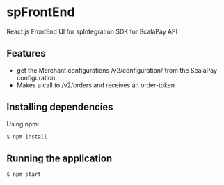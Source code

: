 # spFrontEnd

React.js FrontEnd UI for spIntegration SDK for ScalaPay API

## Features

- get the Merchant configurations /v2/configuration/ from the ScalaPay configuration.
- Makes a call to /v2/orders and receives an order-token

## Installing dependencies

Using npm:

```bash
$ npm install
```

## Running the application

```bash
$ npm start
```
